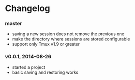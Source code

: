 # Changelog

### master
- saving a new session does not remove the previous one
- make the directory where sessions are stored configurable
- support only Tmux v1.9 or greater

### v0.0.1, 2014-08-26
- started a project
- basic saving and restoring works
